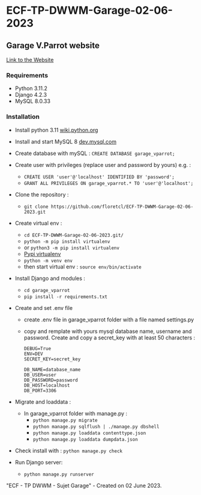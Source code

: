 # ECF-TP-DWWM-Garage-02-06-2023

## Garage V.Parrot website

[Link to the Website](https://garage-vparrot.clementfloret.fr/)

### Requirements

- Python 3.11.2
- Django 4.2.3
- MySQL 8.0.33

### Installation

- Install python 3.11 [wiki.python.org](https://wiki.python.org/moin/BeginnersGuide/Download) 

- Install and start MySQL 8 [dev.mysql.com](https://dev.mysql.com/doc/refman/8.1/en/installing.html)

- Create database with mySQL : `CREATE DATABASE garage_vparrot;`

- Create user with privileges 
(replace user and password by yours)
   e.g. :
  - `CREATE USER 'user'@'localhost' IDENTIFIED BY 'password';` 
  - `GRANT ALL PRIVILEGES ON garage_vparrot.* TO 'user'@'localhost';`

- Clone the repository :
  - `git clone https://github.com/floretcl/ECF-TP-DWWM-Garage-02-06-2023.git`

- Create virtual env :
  - `cd ECF-TP-DWWM-Garage-02-06-2023.git/`
  - `python -m pip install virtualenv`
  - or `python3 -m pip install virtualenv`
  - [Pypi virtualenv](https://pypi.org/project/virtualenv/)
  - `python -m venv env`
  - then start virtual env : `source env/bin/activate`

- Install Django and modules :
  - `cd garage_vparrot`
  - `pip install -r requirements.txt`

- Create and set .env file
  - create .env file in garage_vparrot folder with a file named settings.py
  - copy and remplate with yours mysql database name, username and password. Create and copy a secret_key with at least 50 characters :

    ```
    DEBUG=True
    ENV=DEV
    SECRET_KEY=secret_key

    DB_NAME=database_name
    DB_USER=user
    DB_PASSWORD=password
    DB_HOST=localhost
    DB_PORT=3306
    ```

- Migrate and loaddata :
  - In garage_vparrot folder with manage.py :
    - `python manage.py migrate`
    - `python manage.py sqlflush | ./manage.py dbshell`
    - `python manage.py loaddata contenttype.json`
    - `python manage.py loaddata dumpdata.json`

- Check install with : `python manage.py check`

- Run Django server:
  - `python manage.py runserver`

"ECF - TP DWWM - Sujet Garage" - Created on 02 June 2023.
